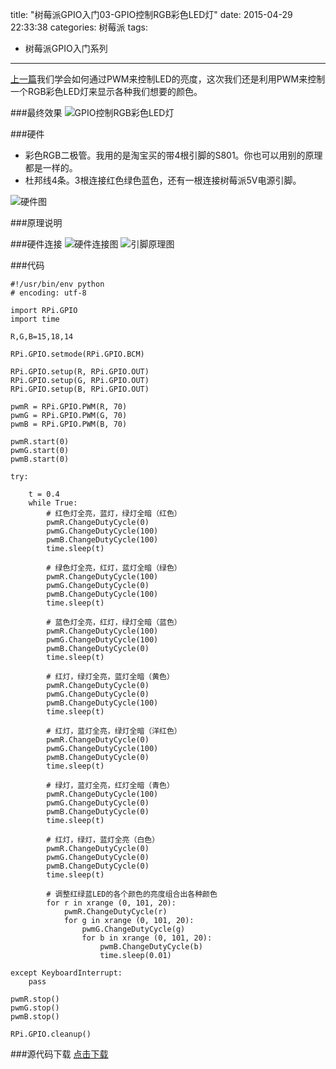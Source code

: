 title: "树莓派GPIO入门03-GPIO控制RGB彩色LED灯"
date: 2015-04-29 22:33:38
categories: 树莓派
tags:
- 树莓派GPIO入门系列
---
[上一篇](../../../../2015/04/28/raspi-study02/ "树莓派GPIO入门02-GPIO控制LED亮度，制作呼吸灯效果")我们学会如何通过PWM来控制LED的亮度，这次我们还是利用PWM来控制一个RGB彩色LED灯来显示各种我们想要的颜色。
<!-- more -->
###最终效果
![GPIO控制RGB彩色LED灯](ani.gif)

###硬件
- 彩色RGB二极管。我用的是淘宝买的带4根引脚的S801。你也可以用别的原理都是一样的。
- 杜邦线4条。3根连接红色绿色蓝色，还有一根连接树莓派5V电源引脚。

![硬件图](01.jpg)

###原理说明

###硬件连接
![硬件连接图](connect.png)
![引脚原理图](connect1.png)

###代码
```
#!/usr/bin/env python
# encoding: utf-8

import RPi.GPIO
import time

R,G,B=15,18,14

RPi.GPIO.setmode(RPi.GPIO.BCM)

RPi.GPIO.setup(R, RPi.GPIO.OUT)
RPi.GPIO.setup(G, RPi.GPIO.OUT)
RPi.GPIO.setup(B, RPi.GPIO.OUT)

pwmR = RPi.GPIO.PWM(R, 70)
pwmG = RPi.GPIO.PWM(G, 70)
pwmB = RPi.GPIO.PWM(B, 70)

pwmR.start(0)
pwmG.start(0)
pwmB.start(0)

try:

	t = 0.4
	while True:
		# 红色灯全亮，蓝灯，绿灯全暗（红色）
		pwmR.ChangeDutyCycle(0)
		pwmG.ChangeDutyCycle(100)
		pwmB.ChangeDutyCycle(100)
		time.sleep(t)
		
		# 绿色灯全亮，红灯，蓝灯全暗（绿色）
		pwmR.ChangeDutyCycle(100)
		pwmG.ChangeDutyCycle(0)
		pwmB.ChangeDutyCycle(100)
		time.sleep(t)
		
		# 蓝色灯全亮，红灯，绿灯全暗（蓝色）
		pwmR.ChangeDutyCycle(100)
		pwmG.ChangeDutyCycle(100)
		pwmB.ChangeDutyCycle(0)
		time.sleep(t)
		
		# 红灯，绿灯全亮，蓝灯全暗（黄色）
		pwmR.ChangeDutyCycle(0)
		pwmG.ChangeDutyCycle(0)
		pwmB.ChangeDutyCycle(100)
		time.sleep(t)
		
		# 红灯，蓝灯全亮，绿灯全暗（洋红色）
		pwmR.ChangeDutyCycle(0)
		pwmG.ChangeDutyCycle(100)
		pwmB.ChangeDutyCycle(0)
		time.sleep(t)
		
		# 绿灯，蓝灯全亮，红灯全暗（青色）
		pwmR.ChangeDutyCycle(100)
		pwmG.ChangeDutyCycle(0)
		pwmB.ChangeDutyCycle(0)
		time.sleep(t)
		
		# 红灯，绿灯，蓝灯全亮（白色）
		pwmR.ChangeDutyCycle(0)
		pwmG.ChangeDutyCycle(0)
		pwmB.ChangeDutyCycle(0)
		time.sleep(t)
		
		# 调整红绿蓝LED的各个颜色的亮度组合出各种颜色
		for r in xrange (0, 101, 20):
			pwmR.ChangeDutyCycle(r)
			for g in xrange (0, 101, 20):
				pwmG.ChangeDutyCycle(g)
				for b in xrange (0, 101, 20):
					pwmB.ChangeDutyCycle(b)
					time.sleep(0.01)

except KeyboardInterrupt:
	pass

pwmR.stop()
pwmG.stop()
pwmB.stop()

RPi.GPIO.cleanup()
```

###源代码下载
[点击下载](prog.py "源代码下载")
